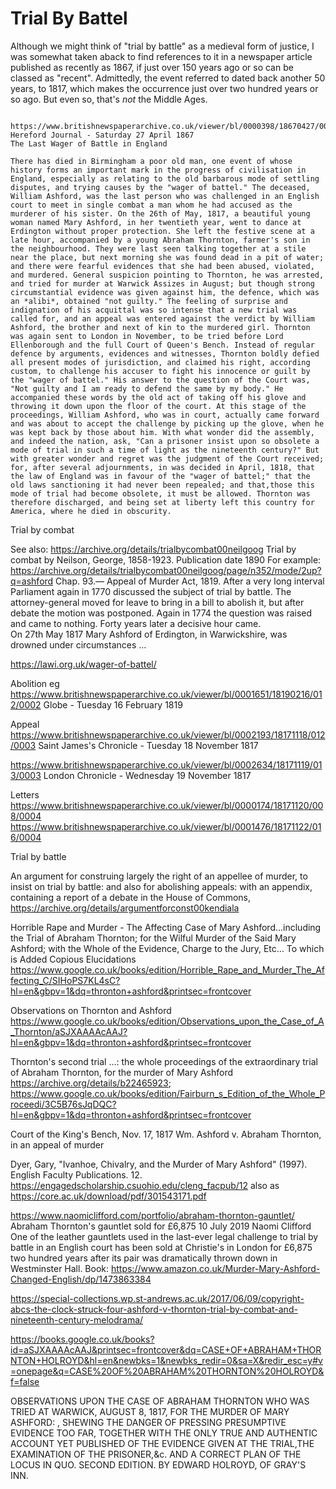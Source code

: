 # Trial By Battel

Although we might think of "trial by battle" as a medieval form of justice, I was somewhat taken aback to find references to it in a newspaper article published as recently as 1867, if just over 150 years ago or so can be classed as "recent". Admittedly, the event referred to dated back another 50 years, to 1817, which makes the occurrence just over two hundred years or so ago. But even so, that's *not* the Middle Ages.

```{admonition} The Last Wager of Battle in England

https://www.britishnewspaperarchive.co.uk/viewer/bl/0000398/18670427/003/0002
Hereford Journal - Saturday 27 April 1867
The Last Wager of Battle in England

There has died in Birmingham a poor old man, one event of whose history forms an important mark in the progress of civilisation in England, especially as relating to the old barbarous mode of settling disputes, and trying causes by the "wager of battel." The deceased, William Ashford, was the last person who was challenged in an English court to meet in single combat a man whom he had accused as the murderer of his sister. On the 26th of May, 1817, a beautiful young woman named Mary Ashford, in her twentieth year, went to dance at Erdington without proper protection. She left the festive scene at a late hour, accompanied by a young Abraham Thornton, farmer's son in the neighbourhood. They were last seen talking together at a stile near the place, but next morning she was found dead in a pit of water; and there were fearful evidences that she had been abused, violated, and murdered. General suspicion pointing to Thornton, he was arrested, and tried for murder at Warwick Assizes in August; but though strong circumstantial evidence was given against him, the defence, which was an *alibi*, obtained "not guilty." The feeling of surprise and indignation of his acquittal was so intense that a new trial was called for, and an appeal was entered against the verdict by William Ashford, the brother and next of kin to the murdered girl. Thornton was again sent to London in November, to be tried before Lord Ellenborough and the full Court of Queen's Bench. Instead of regular defence by arguments, evidences and witnesses, Thornton boldly defied all present modes of jurisdiction, and claimed his right, according custom, to challenge his accuser to fight his innocence or guilt by the "wager of battel." His answer to the question of the Court was, "Not guilty and I am ready to defend the same by my body." He accompanied these words by the old act of taking off his glove and throwing it down upon the floor of the court. At this stage of the proceedings, William Ashford, who was in court, actually came forward and was about to accept the challenge by picking up the glove, when he was kept back by those about him. With what wonder did the assembly, and indeed the nation, ask, "Can a prisoner insist upon so obsolete a mode of trial in such a time of light as the nineteenth century?" But with greater wonder and regret was the judgment of the Court received; for, after several adjournments, in was decided in April, 1818, that the law of England was in favour of the "wager of battel;" that the old laws sanctioning it had never been repealed; and that,those this mode of trial had become obsolete, it must be allowed. Thornton was therefore discharged, and being set at liberty left this country for America, where he died in obscurity.

```


Trial by combat

See also: https://archive.org/details/trialbycombat00neilgoog Trial by combat by Neilson, George, 1858-1923. Publication date 1890 For example: https://archive.org/details/trialbycombat00neilgoog/page/n352/mode/2up?q=ashford
Chap. 93.— Appeal of Murder Act, 1819. After a very long interval Parliament again in 1770 discussed the subject of trial by battle. The attorney-general moved for leave to bring in a bill to abolish it, but after debate the motion was postponed. Again in 1774 the question was raised and came to nothing. Forty years later a decisive hour came.  
On 27th May 1817 Mary Ashford of Erdington, in Warwickshire, was drowned under circumstances ...

https://lawi.org.uk/wager-of-battel/

Abolition eg https://www.britishnewspaperarchive.co.uk/viewer/bl/0001651/18190216/012/0002 Globe - Tuesday 16 February 1819


Appeal
https://www.britishnewspaperarchive.co.uk/viewer/bl/0002193/18171118/012/0003
Saint James's Chronicle - Tuesday 18 November 1817

https://www.britishnewspaperarchive.co.uk/viewer/bl/0002634/18171119/013/0003 London Chronicle - Wednesday 19 November 1817

Letters
https://www.britishnewspaperarchive.co.uk/viewer/bl/0000174/18171120/008/0004
https://www.britishnewspaperarchive.co.uk/viewer/bl/0001476/18171122/016/0004

Trial by battle

An argument for construing largely the right of an appellee of murder, to insist on trial by battle: and also for abolishing appeals: with an appendix, containing a report of a debate in the House of Commons, https://archive.org/details/argumentforconst00kendiala

Horrible Rape and Murder - The Affecting Case of Mary Ashford...including the Trial of Abraham Thornton; for the Wilful Murder of the Said Mary Ashford; with the Whole of the Evidence, Charge to the Jury, Etc... To which is Added Copious Elucidations
https://www.google.co.uk/books/edition/Horrible_Rape_and_Murder_The_Affecting_C/SIHoPS7KL4sC?hl=en&gbpv=1&dq=thronton+ashford&printsec=frontcover

Observations on Thornton and Ashford https://www.google.co.uk/books/edition/Observations_upon_the_Case_of_A_Thornton/aSJXAAAAcAAJ?hl=en&gbpv=1&dq=thronton+ashford&printsec=frontcover


Thornton's second trial ...: the whole proceedings of the extraordinary trial of Abraham Thornton, for the murder of Mary Ashford https://archive.org/details/b22465923; https://www.google.co.uk/books/edition/Fairburn_s_Edition_of_the_Whole_Proceedi/3C5B76sJqDQC?hl=en&gbpv=1&dq=thronton+ashford&printsec=frontcover 

Court of the King's Bench, Nov. 17, 1817
Wm. Ashford v. Abraham Thornton, in an appeal of murder

Dyer, Gary, "Ivanhoe, Chivalry, and the Murder of Mary Ashford" (1997). English Faculty Publications. 12.
https://engagedscholarship.csuohio.edu/cleng_facpub/12 also as https://core.ac.uk/download/pdf/301543171.pdf

https://www.naomiclifford.com/portfolio/abraham-thornton-gauntlet/ Abraham Thornton's gauntlet sold for £6,875
10 July 2019 Naomi Clifford
One of the leather gauntlets used in the last-ever legal challenge to trial by battle in an English court has been sold at Christie's in London for £6,875 two hundred years after its pair was dramatically thrown down in Westminster Hall.
Book: https://www.amazon.co.uk/Murder-Mary-Ashford-Changed-English/dp/1473863384

https://special-collections.wp.st-andrews.ac.uk/2017/06/09/copyright-abcs-the-clock-struck-four-ashford-v-thornton-trial-by-combat-and-nineteenth-century-melodrama/



https://books.google.co.uk/books?id=aSJXAAAAcAAJ&printsec=frontcover&dq=CASE+OF+ABRAHAM+THORNTON+HOLROYD&hl=en&newbks=1&newbks_redir=0&sa=X&redir_esc=y#v=onepage&q=CASE%20OF%20ABRAHAM%20THORNTON%20HOLROYD&f=false

OBSERVATIONS
UPON THE CASE OF
ABRAHAM THORNTON
WHO WAS
TRIED AT WARWICK, AUGUST 8, 1817,
FOR THE MURDER OF
MARY ASHFORD:
,
SHEWING THE
DANGER OF PRESSING PRESUMPTIVE EVIDENCE TOO FAR,
TOGETHER WITH
THE ONLY TRUE AND AUTHENTIC ACCOUNT YET PUBLISHED
OF THE EVIDENCE GIVEN AT THE TRIAL,THE EXAMINATION OF THE PRISONER,&c.
AND
A CORRECT PLAN OF THE LOCUS IN QUO.
SECOND EDITION.
BY EDWARD HOLROYD, OF GRAY'S INN.